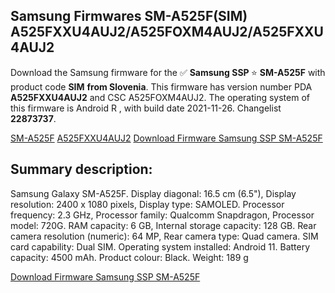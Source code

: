 <h2>Samsung Firmwares SM-A525F(SIM) A525FXXU4AUJ2/A525FOXM4AUJ2/A525FXXU4AUJ2</h2>
Download the Samsung firmware for the ✅ <strong>Samsung SSP </strong> ⭐ <strong>SM-A525F</strong> with product code <strong>SIM</strong> <strong> from Slovenia</strong>. This firmware has version number PDA <strong>A525FXXU4AUJ2</strong> and CSC A525FOXM4AUJ2. The operating system of this firmware is Android R , with build date 2021-11-26. Changelist <strong>22873737</strong>.


[SM-A525F](https://samfirm.shop/samsung/model/SM-A525F)
[A525FXXU4AUJ2](https://samfirm.shop/samsung/pda/A525FXXU4AUJ2)
[Download Firmware Samsung SSP SM-A525F](https://samfirm.shop/samsung/firmware/478146)
<h2>Summary description:</h2>
<p>Samsung Galaxy SM-A525F. Display diagonal: 16.5 cm (6.5"), Display resolution: 2400 x 1080 pixels, Display type: SAMOLED. Processor frequency: 2.3 GHz, Processor family: Qualcomm Snapdragon, Processor model: 720G. RAM capacity: 6 GB, Internal storage capacity: 128 GB. Rear camera resolution (numeric): 64 MP, Rear camera type: Quad camera. SIM card capability: Dual SIM. Operating system installed: Android 11. Battery capacity: 4500 mAh. Product colour: Black. Weight: 189 g</p>


[Download Firmware Samsung SSP SM-A525F](https://samfirm.shop/samsung/firmware/478146)
